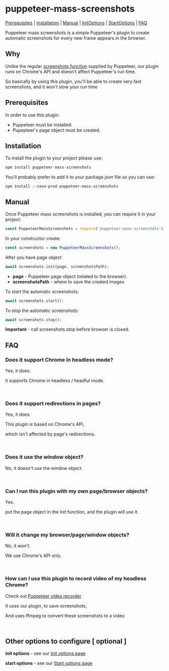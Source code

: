 # puppeteer-mass-screenshots
[Prerequisites](#Prerequisites "Prerequisites") | [Installation](#Installation "Installation") | [Manual](#Manual "Manual") | [InitOptions](InitOptions.md "InitOptions") | [StartOptions](StartOptions.md "StartOptions") | [FAQ](#FAQ "FAQ")

<p>
Puppeteer mass screenshots is a simple Puppeteer's plugin to create automatic screenshots for every new frame appears in the browser.
<p>

<h2> Why </h2>
<p>
Unlike the regular <a href="https://pptr.dev/#?product=Puppeteer&version=v5.4.1&show=api-pagescreenshotoptions"> screenshots function</a> supplied by Puppeteer,
our plugin runs on Chrome's API and doesn't affect Puppeteer's run time.
</p>
<p>So basically by using this plugin, you'll be able to create very fast screenshots, and it won't slow your run time </p> 

<a name="Prerequisites"></a>
<h2> Prerequisites </h2>
<p>In order to use this plugin:</p>
<p>
    <ul>
        <li>Puppeteer must be installed.</li>
        <li>Pupepteer's page object must be created.</li>
    </ul>
</p>

<a name="Installation"></a>
<h2>Installation</h2>
<p>To install the plugin to your project please use:</p>

```javascript
npm install puppeteer-mass-screenshots
```
<p>
You'll probably prefer to add it to your package.json file so you can use:</p>

```
npm install --save-prod puppeteer-mass-screenshots
```

<a name="Manual"></a>
<h2>Manual</h2>
<p>
Once Puppeteer mass screenshots is installed, you can require it in your project:

```javascript
const PuppeteerMassScreenshots = require('puppeteer-mass-screenshots');
```
</p>
<p>
In your constructor create:

```javascript
const screenshots = new PuppeteerMassScreenshots();
```
</p> 

<p>
After you have page object

```javascript
await screenshots.init(page, screenshotsPath);
```
<ul> 
<li><b>page</b> - Puppeteer page object (related to the browser).</li>
<li><b>screenshotsPath</b> - where to save the created images</li>
</ul>
</p>
<p>
To start the automatic screenshots:

```javascript
await screenshots.start();
```
</p>

<p>
To stop the automatic screenshots:

```javascript
await screenshots.stop();
```
<p>
    <b>Important</b> - call screenshots.stop before browser is closed.
</p>

<a name="FAQ"></a>
<h2> FAQ </h2>

<h3> Does it support Chrome in headless mode?</h3>
<p>
Yes, it does.
</p>
<p>
it supports Chrome in headless / headful mode.
</p>
<br/>
<h3> Does it support redirections in pages? </h3>
<p>Yes, it does.</p>
<p>This plugin is based on Chrome's API, </p>
<p>
which isn't affected by page's redirections.
</p>
<br/>
<h3> Does it use the window object? </h3>
<p>No, it doesn't use the window object.</p>
<br/>

<h3> Can I run this plugin with my own page/browser objects? </h3>
<p>
Yes.
</p>
<p>put the page object in the init function, and the plugin will use it.
</p>
<br/>

<h3> Will it change my browser/page/window objects? </h3>
<p>No, it won't.</p>
<p>We use Chrome's API only.</p>
<br/>

<h3> How can I use this plugin to record video of my headless Chrome? </h3>
<p>Check out <a href="https://www.npmjs.com/package/puppeteer-video-recorder">Puppeteer video recorder</a></p>
<p>It uses our plugin, to save screenshots,</p>
<p>And uses ffmpeg to convert these screenshots to a video</p>
<br/>


<h2> Other options to configure [ optional ] </h2>
<p> <b>init options</b> - see our <a href="InitOptions.md"> Init options page</a>
</p>

<p> <b>start options </b> - see our <a href="StartOptions.md"> Start options page</a>
</p>

